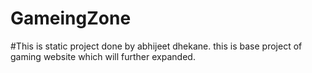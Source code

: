 # GameingZone
#This is static project done by abhijeet dhekane.
this is base project of gaming website which will further expanded.
